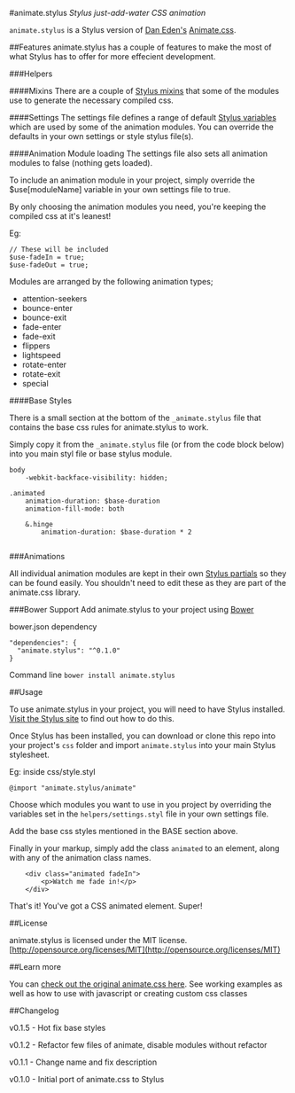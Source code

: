 #animate.stylus
*Stylus just-add-water CSS animation*

`animate.stylus` is a Stylus version of [Dan Eden's](https://github.com/daneden) [Animate.css](https://daneden.me/animate/).

##Features
animate.stylus has a couple of features to make the most of what Stylus has to offer for more effecient development.

###Helpers

####Mixins
There are a couple of [Stylus mixins](https://learnboost.github.io/stylus/docs/mixins.html) that some of the modules use to generate the necessary compiled css.

####Settings
The settings file defines a range of default [Stylus variables](https://learnboost.github.io/stylus/docs/variables.html) which are used by some of the animation modules. You can override the defaults in your own settings or style stylus file(s).


####Animation Module loading
The settings file also sets all animation modules to false (nothing gets loaded).

To include an animation module in your project, simply override the $use[moduleName] variable in your own settings file to true.

By only choosing the animation modules you need, you're keeping the compiled css at it's leanest!

Eg:
````
// These will be included
$use-fadeIn = true;
$use-fadeOut = true;
````

Modules are arranged by the following animation types;

- attention-seekers
- bounce-enter
- bounce-exit
- fade-enter
- fade-exit
- flippers
- lightspeed
- rotate-enter
- rotate-exit
- special


####Base Styles

There is a small section at the bottom of the `_animate.stylus` file that contains the base css rules for animate.stylus to work.

Simply copy it from the `_animate.stylus` file (or from the code block below) into you main styl file or base stylus module.

````
body
	-webkit-backface-visibility: hidden;

.animated
	animation-duration: $base-duration
	animation-fill-mode: both

	&.hinge
		animation-duration: $base-duration * 2
	

````

###Animations

All individual animation modules are kept in their own [Stylus partials](https://learnboost.github.io/stylus/docs/import.html) so they can be found easily. You shouldn't need to edit these as they are part of the animate.css library.

###Bower Support
Add animate.stylus to your project using [Bower](http://bower.io)

bower.json dependency
````
"dependencies": {
  "animate.stylus": "^0.1.0"
}
````

Command line
`bower install animate.stylus`


##Usage

To use animate.stylus in your project, you will need to have Stylus installed. [Visit the Stylus site](https://learnboost.github.io/stylus/) to find out how to do this.

Once Stylus has been installed, you can download or clone this repo into your project's `css` folder and import `animate.stylus` into your main Stylus stylesheet.

Eg: inside css/style.styl
````
@import "animate.stylus/animate"
````

Choose which modules you want to use in you project by overriding the variables set in the `helpers/settings.styl` file in your own settings file.

Add the base css styles mentioned in the BASE section above.

Finally in your markup, simply add the class `animated` to an element, along with any of the animation class names.

````
    <div class="animated fadeIn">
    	<p>Watch me fade in!</p>
    </div>
````

That's it! You've got a CSS animated element. Super!


##License

animate.stylus is licensed under the MIT license. [http://opensource.org/licenses/MIT](http://opensource.org/licenses/MIT)


##Learn more

You can [check out the original animate.css here](http://daneden.me/animate). See working examples as well as how to use with javascript or creating custom css classes

##Changelog

v0.1.5 - Hot fix base styles

v0.1.2 - Refactor few files of animate, disable modules without refactor

v0.1.1 - Change name and fix description

v0.1.0 - Initial port of animate.css to Stylus
